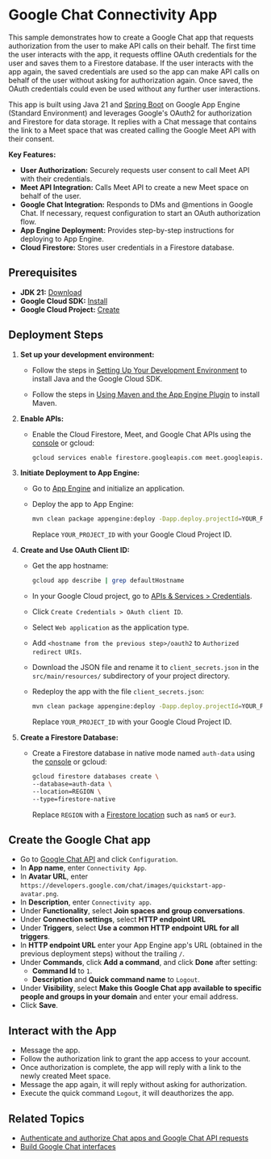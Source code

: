 # Google Chat Connectivity App

This sample demonstrates how to create a Google Chat app that requests
authorization from the user to make API calls on their behalf. The first
time the user interacts with the app, it requests offline OAuth credentials for the
user and saves them to a Firestore database. If the user interacts with the app
again, the saved credentials are used so the app can make API calls on behalf of the
user without asking for authorization again. Once saved, the OAuth credentials could
even be used without any further user interactions.

This app is built using Java 21 and
[Spring Boot](https://spring.io/projects/spring-boot) on Google App Engine
(Standard Environment) and leverages Google's OAuth2 for authorization and
Firestore for data storage. It replies with a Chat message that contains the
link to a Meet space that was created calling the Google Meet API with their
consent.

**Key Features:**

* **User Authorization:** Securely requests user consent to call Meet API with
  their credentials.
* **Meet API Integration:** Calls Meet API to create a new Meet space on behalf
  of the user.
* **Google Chat Integration:** Responds to DMs and @mentions in Google Chat. If
  necessary, request configuration to start an OAuth authorization flow.
* **App Engine Deployment:** Provides step-by-step instructions for deploying
  to App Engine.
* **Cloud Firestore:** Stores user credentials in a Firestore database.

## Prerequisites

* **JDK 21:**  [Download](https://openjdk.org/projects/jdk/21/)
* **Google Cloud SDK:**  [Install](https://cloud.google.com/sdk/docs/install)
* **Google Cloud Project:**  [Create](https://console.cloud.google.com/projectcreate)

##  Deployment Steps

1. **Set up your development environment:**

   * Follow the steps in
     [Setting Up Your Development Environment](https://cloud.google.com/appengine/docs/standard/setting-up-environment?tab=java)
     to install Java and the Google Cloud SDK.

   * Follow the steps in
     [Using Maven and the App Engine Plugin](https://cloud.google.com/appengine/docs/standard/java-gen2/using-maven)
     to install Maven.

1. **Enable APIs:**

   * Enable the Cloud Firestore, Meet, and Google Chat APIs using the
     [console](https://console.cloud.google.com/apis/enableflow?apiid=firestore.googleapis.com,meet.googleapis.com,chat.googleapis.com)
     or gcloud:

     ```bash
     gcloud services enable firestore.googleapis.com meet.googleapis.com chat.googleapis.com
     ```

1. **Initiate Deployment to App Engine:**

   * Go to [App Engine](https://console.cloud.google.com/appengine) and
     initialize an application.

   * Deploy the app to App Engine:

     ```bash
     mvn clean package appengine:deploy -Dapp.deploy.projectId=YOUR_PROJECT_ID
     ```

     Replace `YOUR_PROJECT_ID` with your Google Cloud Project ID.

1. **Create and Use OAuth Client ID:**

   * Get the app hostname:

     ```bash
     gcloud app describe | grep defaultHostname
     ```

   * In your Google Cloud project, go to
     [APIs & Services > Credentials](https://console.cloud.google.com/apis/credentials).
   * Click `Create Credentials > OAuth client ID`.
   * Select `Web application` as the application type.
   * Add `<hostname from the previous step>/oauth2` to `Authorized redirect URIs`.
   * Download the JSON file and rename it to `client_secrets.json` in the
     `src/main/resources/` subdirectory of your project directory.
   * Redeploy the app with the file `client_secrets.json`:

     ```bash
     mvn clean package appengine:deploy -Dapp.deploy.projectId=YOUR_PROJECT_ID
     ```

     Replace `YOUR_PROJECT_ID` with your Google Cloud Project ID.

1. **Create a Firestore Database:**

   *  Create a Firestore database in native mode named `auth-data` using the
      [console](https://console.cloud.google.com/firestore) or gcloud:

      ```bash
      gcloud firestore databases create \
      --database=auth-data \
      --location=REGION \
      --type=firestore-native
      ```

      Replace `REGION` with a
      [Firestore location](https://cloud.google.com/firestore/docs/locations#types)
      such as `nam5` or `eur3`.

## Create the Google Chat app

* Go to
  [Google Chat API](https://console.cloud.google.com/apis/api/chat.googleapis.com/hangouts-chat)
  and click `Configuration`.
* In **App name**, enter `Connectivity App`.
* In **Avatar URL**, enter `https://developers.google.com/chat/images/quickstart-app-avatar.png`.
* In **Description**, enter `Connectivity app`.
* Under **Functionality**, select **Join spaces and group conversations**.
* Under **Connection settings**, select **HTTP endpoint URL**
* Under **Triggers**, select **Use a common HTTP endpoint URL for all triggers**.
* In **HTTP endpoint URL** enter your App Engine app's URL (obtained in the previous
  deployment steps) without the trailing `/`.
* Under **Commands**, click **Add a command**, and click **Done** after setting:
    * **Command Id** to `1`.
    * **Description** and **Quick command name** to `Logout`.
* Under **Visibility**, select **Make this Google Chat app available to specific
  people and groups in your domain** and enter your email address.
* Click **Save**.

## Interact with the App

* Message the app.
* Follow the authorization link to grant the app access to your account.
* Once authorization is complete, the app will reply with a link to the newly
  created Meet space.
* Message the app again, it will reply without asking for authorization.
* Execute the quick command `Logout`, it will deauthorizes the app.

## Related Topics

* [Authenticate and authorize Chat apps and Google Chat API requests](https://developers.google.com/workspace/chat/authenticate-authorize)
* [Build Google Chat interfaces](https://developers.google.com/workspace/add-ons/chat/build)
